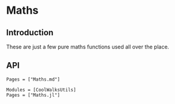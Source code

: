 # Maths
## Introduction
These are just a few pure maths functions used all over the place.

## API

```@index
Pages = ["Maths.md"]
```

```@autodocs
Modules = [CoolWalksUtils]
Pages = ["Maths.jl"]
```